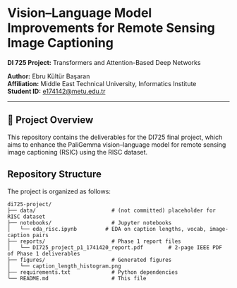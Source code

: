 # Vision–Language Model Improvements for Remote Sensing Image Captioning  
**DI 725 Project:** Transformers and Attention-Based Deep Networks

**Author:** Ebru Kültür Başaran  
**Affiliation:** Middle East Technical University, Informatics Institute  
**Student ID:** e174142@metu.edu.tr  

---

## 📖 Project Overview  
This repository contains the deliverables for the DI725 final project, which aims to enhance the PaliGemma vision–language model for remote sensing image captioning (RSIC) using the RISC dataset.  


## Repository Structure

The project is organized as follows:

```text
di725-project/
├── data/                        # (not committed) placeholder for RISC dataset
├── notebooks/                   # Jupyter notebooks
│   └── eda_risc.ipynb         # EDA on caption lengths, vocab, image-caption pairs
├── reports/                     # Phase 1 report files
│   └── DI725_project_p1_1741420_report.pdf        # 2‑page IEEE PDF of Phase 1 deliverables
├── figures/                     # Generated figures
│   └── caption_length_histogram.png
├── requirements.txt             # Python dependencies
└── README.md                    # This file
